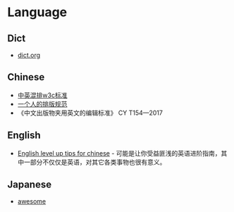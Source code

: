 # Language

## Dict
- [dict.org](https://dict.org)

## Chinese
- [中英混排w3c标准](https://github.com/byoungd/English-level-up-tips-for-Chinese)
- [一个人的排版规范](https://github.com/sparanoid/chinese-copywriting-guidelines)
- 《中文出版物夹用英文的编辑标准》 CY T154—2017

## English

- [English level up tips for chinese](https://github.com/byoungd/English-level-up-tips-for-Chinese) - 可能是让你受益匪浅的英语进阶指南，其中一部分不仅仅是英语，对其它各类事物也很有意义。

## Japanese

- [awesome](https://github.com/yudataguy/Awesome-Japanese)
